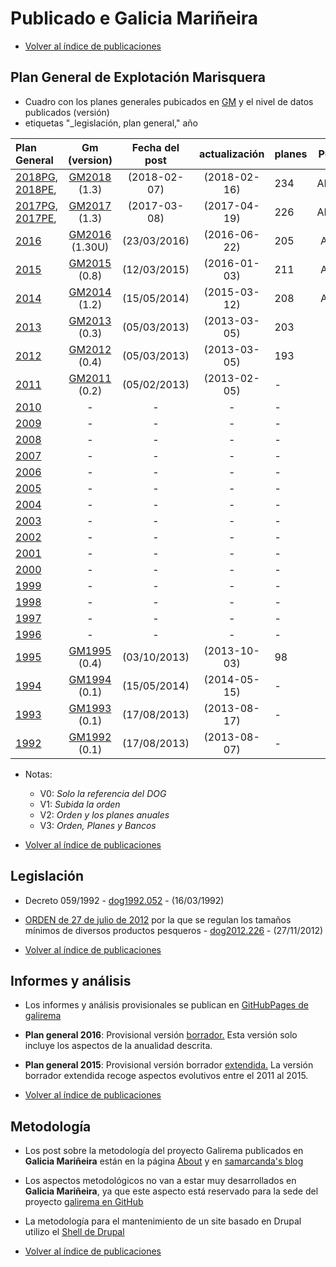 # Publicado e Galicia Mariñeira

* [Volver al índice de publicaciones](IndicePublicacion.md)

## Plan General de Explotación Marisquera

* Cuadro con los planes generales pubicados en [GM][] y el nivel de datos publicados (versión) 
* etiquetas "_legislación, plan general," año

| Plan General |Gm (version) | Fecha del post | actualización | planes | Publicados | Notas |
| :--------- | :-----------: | :------------: | :-----------: | :----- | :--------: | :---: |
| [2018PG][], [2018PE][], | [GM2018][] (1.3) | (2018-02-07) | (2018-02-16) | 234 | ABDFGHIJK | v2 |
| [2017PG][], [2017PE][], | [GM2017][] (1.3) | (2017-03-08) | (2017-04-19) | 226 | ABDFGHIJK | V2 |
| [2016][] | [GM2016][] (1.30U) | (23/03/2016) | (2016-06-22) | 205 | ABDFGHIJ | V2 |
| [2015][] | [GM2015][] (0.8) | (12/03/2015) | (2016-01-03) | 211 | ABDFGHIJ | V2 |
| [2014][] | [GM2014][] (1.2) | (15/05/2014) | (2015-03-12) | 208 | ABDFGHIJ | V2 |
| [2013][] | [GM2013][] (0.3) | (05/03/2013) | (2013-03-05) | 203 | - | V1 |
| [2012][] | [GM2012][] (0.4) | (05/03/2013) | (2013-03-05) | 193 | - | V1 |
| [2011][] | [GM2011][] (0.2) | (05/02/2013) | (2013-02-05) | - | - | V0 |
| [2010][] | - | - | - | - | - | - |
| [2009][] | - | - | - | - | - | - |
| [2008][] | - | - | - | - | - | - |
| [2007][] | - | - | - | - | - | - |
| [2006][] | - | - | - | - | - | - |
| [2005][] | - | - | - | - | - | - |
| [2004][] | - | - | - | - | - | - |
| [2003][] | - | - | - | - | - | - |
| [2002][] | - | - | - | - | - | - |
| [2001][] | - | - | - | - | - | - |
| [2000][] | - | - | - | - | - | - |
| [1999][] | - | - | - | - | - | - |
| [1998][] | - | - | - | - | - | - |
| [1997][] | - | - | - | - | - | - |
| [1996][] | - | - | - | - | - | - |
| [1995][] | [GM1995][] (0.4) | (03/10/2013) | (2013-10-03) | 98 | - | V1 |
| [1994][] | [GM1994][] (0.1) | (15/05/2014) | (2014-05-15) | - | - | V0 |
| [1993][] | [GM1993][] (0.1) | (17/08/2013) | (2013-08-17) | - | - | V0 |
| [1992][] | [GM1992][] (0.1) | (17/08/2013) | (2013-08-07) | - | - | V0 |

* Notas:
	* V0: _Solo la referencia del DOG_
	* V1: _Subida la orden_
	* V2: _Orden y los planes anuales_
	* V3: _Orden, Planes y Bancos_

* [Volver al índice de publicaciones](IndicePublicacion.md)

## Legislación

* Decreto 059/1992 - [dog1992.052][] - (16/03/1992)
* [ORDEN de 27 de julio de 2012][] por la que se regulan los tamaños mínimos de diversos productos pesqueros - [dog2012.226][] - (27/11/2012)


* [Volver al índice de publicaciones](IndicePublicacion.md)

## Informes y análisis

* Los informes y análisis provisionales se publican en [GitHubPages de galirema](http://galirema.github.io/galirema/)

* __Plan general 2016__: Provisional versión [borrador.](http://galirema.github.io/galirema/info-pexma2016c.html) Esta versión solo incluye los aspectos de la anualidad descrita.

* __Plan general 2015__: Provisional versión borrador [extendida.](http://galirema.github.io/galirema/info-pexma2015L.html) La versión borrador extendida recoge aspectos evolutivos entre el 2011 al 2015.

* [Volver al índice de publicaciones](IndicePublicacion.md)

## Metodología

+ Los post sobre la metodología del proyecto Galirema publicados en __Galicia Mariñeira__ están en la página [About][] y en [samarcanda's blog][]

* Los aspectos metodológicos no van a estar muy desarrollados en __Galicia Mariñeira__, ya que este aspecto está reservado para la sede del proyecto [galirema en GitHub](https://goo.gl/SyCglx)

* La metodología para el mantenimiento de un site basado en Drupal utilizo el [Shell de Drupal](MantenimientoDrupal.md)


* [Volver al índice de publicaciones](IndicePublicacion.md)


 [GM]: http://www.galiciamarineira.info/
 [About]: http://www.galiciamarineira.info/about-us
 [samarcanda's blog]: http://www.galiciamarineira.info/blog/6

 [GM2018]: http://www.galiciamarineira.info/content/planes-general-y-espec%C3%ADficos-2018
 [GM2017]: http://www.galiciamarineira.info/content/planes-general-y-espec%C3%ADficos-2017
 [GM2016]: http://www.galiciamarineira.info/content/plan-general-de-explotaci%C3%B3n-marisquera-2016
 [GM2015]: http://www.galiciamarineira.info/content/plan-general-de-explotaci%C3%B3n-marisquera-2015
 [GM2014]: http://www.galiciamarineira.info/content/plan-xeral-de-explotaci%C3%B3n-marisqueira-2014
 [GM2013]: http://www.galiciamarineira.info/content/plan-general-de-explotaci%C3%B3n-marisquera-2013
 [GM2012]: http://www.galiciamarineira.info/content/plan-general-de-explotaci%C3%B3n-marisquera-2012
 [GM2011]: http://www.galiciamarineira.info/content/plan-general-de-explotaci%C3%B3n-marisquera-2011
 [GM1995]: http://www.galiciamarineira.info/content/plan-general-de-explotaci%C3%B3n-marisquera-1995
 [GM1994]: http://www.galiciamarineira.info/content/plan-general-de-explotaci%C3%B3n-marisqueira-1994
 [GM1993]: http://www.galiciamarineira.info/content/plan-general-de-explotaci%C3%B3n-marisqueira-1993
 [GM1992]: http://www.galiciamarineira.info/content/plan-general-explotaci%C3%B3n-marisqueira-1992
 [ORDEN de 27 de julio de 2012]:  http://www.galiciamarineira.info/content/orden-de-27-de-julio-de-2012-por-la-que-se-regulan-los-tama%C3%B1os-m%C3%ADnimos-de-diversos-productos


 [2018PE]: https://goo.gl/XXVMqW
 [2018PG]: https://goo.gl/J2bJQz
 [2017PE]: https://goo.gl/zRFrC5
 [2017PG]: https://goo.gl/3sKsCv
 [2016]: http://goo.gl/itW4Z6
 [2015]: http://goo.gl/bFymd8
 [2014]: http://goo.gl/VtUs0k
 [2013]: http://goo.gl/cdfH7n
 [2012]: http://goo.gl/NghfZv
 [2011]: http://goo.gl/Oa71R
 [2010]: http://www.xunta.es/dog/Publicados/2009/20091231/Anuncio3BF4A_es.html
 [2009]: http://www.xunta.es/dog/Publicados/2008/20081231/Anuncio500E6_es.html
 [2008]: http://www.xunta.es/dog/Publicados/2008/20080103/AnuncioD4E_es.html
 [2007]: http://www.xunta.es/dog/Publicados/2007/20070116/Anuncio1B62_es.html
 [2006]: http://www.xunta.es/dog/Publicados/2006/20060112/Anuncio1A62_es.html
 [2005]: http://www.xunta.es/dog/Publicados/2005/20050110/Anuncio105E_es.html
 [2004]: http://www.xunta.es/dog/Publicados/2004/20040112/AnuncioECA_es.html
 [2003]: http://www.xunta.es/dog/Publicados/2003/20030108/AnuncioC62_es.html
 [2002]: http://www.xunta.es/dog/Publicados/2002/20020109/AnuncioD22_es.html
 [2001]: http://www.xunta.es/dog/Publicados/2001/20010104/AnuncioDBE_es.html
 [2000]: http://www.xunta.es/dog/Publicados/2000/20000105/Anuncio6BEA_es.html
 [1999]: http://www.xunta.es/dog/Publicados/1999/19990105/Anuncio11A8E_es.html
 [1998]: http://www.xunta.es/dog/Publicados/1998/19980108/Anuncio23BE_es.html
 [1997]: http://www.xunta.es/dog/Publicados/1997/19970103/AnuncioFC1E_es.html
 [1996]: http://www.xunta.es/dog/Publicados/1996/19960102/Anuncio211A_es.html
 [1995]: http://goo.gl/vo2BFf
 [1994]: http://goo.gl/LU9YVL
 [1993]: http://goo.gl/cHQCmB
 [1992]: http://goo.gl/djzDNc
 [dog1992.052]: http://www.xunta.es/dog/Publicados/1992/19920316/Anuncio627E_es.pdf
 [Decreto 059/1992gl]: http://www.xunta.es/dog/Publicados/1992/19920316/Anuncio1C9A6_gl.pdf
 [dog2012.226]: http://www.xunta.es/dog/Publicados/2012/20121127/AnuncioG0165-191112-0006_es.html


